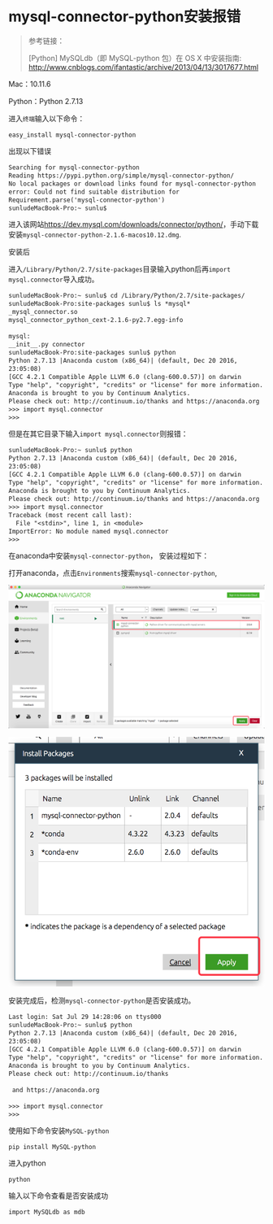 # mysql-connector-python安装报错

> 参考链接：
>
> [Python] MySQLdb（即 MySQL-python 包）在 OS X 中安装指南:
<http://www.cnblogs.com/ifantastic/archive/2013/04/13/3017677.html>
>



Mac：10.11.6

Python：Python 2.7.13

进入`终端`输入以下命令：

    easy_install mysql-connector-python

出现以下错误

    Searching for mysql-connector-python
    Reading https://pypi.python.org/simple/mysql-connector-python/
    No local packages or download links found for mysql-connector-python
    error: Could not find suitable distribution for Requirement.parse('mysql-connector-python')
    sunludeMacBook-Pro:~ sunlu$ 
    
进入该网站<https://dev.mysql.com/downloads/connector/python/>，手动下载安装`mysql-connector-python-2.1.6-macos10.12.dmg`.

安装后


   
进入`/Library/Python/2.7/site-packages`目录输入python后再`import mysql.connector`导入成功。


    sunludeMacBook-Pro:~ sunlu$ cd /Library/Python/2.7/site-packages/
    sunludeMacBook-Pro:site-packages sunlu$ ls *mysql*
    _mysql_connector.so
    mysql_connector_python_cext-2.1.6-py2.7.egg-info
    
    mysql:
    __init__.py	connector
    sunludeMacBook-Pro:site-packages sunlu$ python
    Python 2.7.13 |Anaconda custom (x86_64)| (default, Dec 20 2016, 23:05:08) 
    [GCC 4.2.1 Compatible Apple LLVM 6.0 (clang-600.0.57)] on darwin
    Type "help", "copyright", "credits" or "license" for more information.
    Anaconda is brought to you by Continuum Analytics.
    Please check out: http://continuum.io/thanks and https://anaconda.org
    >>> import mysql.connector
    >>> 

但是在其它目录下输入`import mysql.connector`则报错：


    sunludeMacBook-Pro:~ sunlu$ python
    Python 2.7.13 |Anaconda custom (x86_64)| (default, Dec 20 2016, 23:05:08) 
    [GCC 4.2.1 Compatible Apple LLVM 6.0 (clang-600.0.57)] on darwin
    Type "help", "copyright", "credits" or "license" for more information.
    Anaconda is brought to you by Continuum Analytics.
    Please check out: http://continuum.io/thanks and https://anaconda.org
    >>> import mysql.connector
    Traceback (most recent call last):
      File "<stdin>", line 1, in <module>
    ImportError: No module named mysql.connector
    >>> 
 
 在anaconda中安装`mysql-connector-python`，
 安装过程如下：
 
 打开anaconda，点击`Environments`搜索`mysql-connector-python`,
 
 ![picture1](https://raw.githubusercontent.com/sunshinelu/LearnDiary/master/images/Python/python.error.mysql.01.png)
 
 ![picture2](https://raw.githubusercontent.com/sunshinelu/LearnDiary/master/images/Python/python.error.mysql.02.png)
 
 安装完成后，检测`mysql-connector-python`是否安装成功。
 
    Last login: Sat Jul 29 14:28:06 on ttys000
    sunludeMacBook-Pro:~ sunlu$ python
    Python 2.7.13 |Anaconda custom (x86_64)| (default, Dec 20 2016, 23:05:08) 
    [GCC 4.2.1 Compatible Apple LLVM 6.0 (clang-600.0.57)] on darwin
    Type "help", "copyright", "credits" or "license" for more information.
    Anaconda is brought to you by Continuum Analytics.
    Please check out: http://continuum.io/thanks 
    
     and https://anaconda.org 
    
    >>> import mysql.connector
    >>> 


使用如下命令安装`MySQL-python`
 
    pip install MySQL-python
   
进入python
    
    python
    
输入以下命令查看是否安装成功
    
    import MySQLdb as mdb